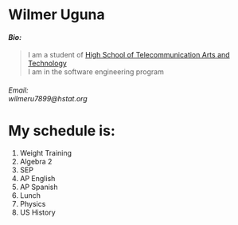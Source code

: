 # Wilmer Uguna    

#### _Bio:_
> I am a student of [High School of Telecommunication Arts and Technology](http://www.hstat.org/) <br> I am in the software engineering program <br>
###### *Email:* <br> _wilmeru7899@hstat.org_ 

My schedule is:
=======

1. Weight Training  
2. Algebra 2  
3. SEP  
4. AP English  
5. AP Spanish  
6. Lunch  
7. Physics  
8. US History  